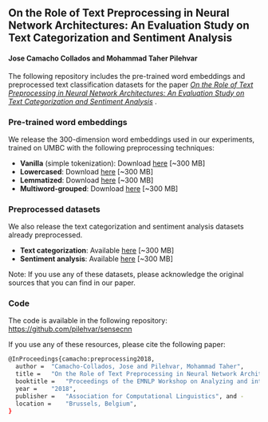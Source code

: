 ## On the Role of Text Preprocessing in Neural Network Architectures: An Evaluation Study on Text Categorization and Sentiment Analysis
#### Jose Camacho Collados and Mohammad Taher Pilehvar

The following repository includes the pre-trained word embeddings and preprocessed text classification datasets for the paper *[On the Role of Text Preprocessing in Neural Network Architectures: An Evaluation Study on Text Categorization and Sentiment Analysis]()* .

### Pre-trained word embeddings

We release the 300-dimension word embeddings used in our experiments, trained on UMBC with the following preprocessing techniques:

- **Vanilla** (simple tokenization): Download [here](https://drive.google.com/file/d/1dBnoeLR20LjNy4hVjR2P5U923A1uqQbR/view?usp=sharing) [~300 MB]
- **Lowercased**: Download [here](https://drive.google.com/file/d/1vObC9pjcWiKpahziolHyTi5-lhiRw7xF/view?usp=sharing) [~300 MB]
- **Lemmatized**: Download [here](https://drive.google.com/file/d/1E-oVlug-Pu6LA7Ke6ZHHDMmL7wjz9P1l/view?usp=sharing) [~300 MB]
- **Multiword-grouped**: Download [here](https://drive.google.com/file/d/13fGiYIeXEpBQaNuKb3wRnfhCyxF02rDu/view?usp=sharing) [~300 MB]

### Preprocessed datasets

We also release the text categorization and sentiment analysis datasets already preprocessed.

- **Text categorization**: Available [here]() [~300 MB]
- **Sentiment analysis**: Available [here]() [~300 MB]

Note: If you use any of these datasets, please acknowledge the original sources that you can find in our paper.

### Code

The code is available in the following repository: https://github.com/pilehvar/sensecnn


If you use any of these resources, please cite the following paper:
```bash
@InProceedings{camacho:preprocessing2018,
  author = 	"Camacho-Collados, Jose and Pilehvar, Mohammad Taher",
  title = 	"On the Role of Text Preprocessing in Neural Network Architectures: An Evaluation Study on Text Categorization and Sentiment Analysis",
  booktitle = 	"Proceedings of the EMNLP Workshop on Analyzing and interpreting neural networks for NLP",
  year = 	"2018",
  publisher = 	"Association for Computational Linguistics", and -
  location = 	"Brussels, Belgium",
}

```
